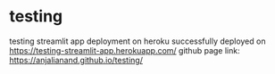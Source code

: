 # testing
testing streamlit app deployment on heroku 
successfully deployed on https://testing-streamlit-app.herokuapp.com/
github page link: https://anjalianand.github.io/testing/

